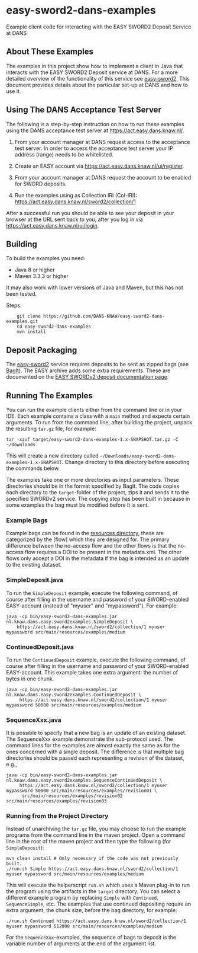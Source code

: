 easy-sword2-dans-examples
=========================

Example client code for interacting with the EASY SWORD2 Deposit Service at DANS


About These Examples
--------------------

The examples in this project show how to implement a client in Java that interacts with the
EASY SWORD2 Deposit service at DANS. For a more detailed overview of the functionality of this
service see [easy-sword2]. This document provides details about the particular set-up at DANS
and how to use it.

[easy-sword2]: https://github.com/DANS-KNAW/easy-sword2

Using The DANS Acceptance Test Server
-------------------------------------

The following is a step-by-step instruction on how to run these examples using the DANS
acceptance test server at https://act.easy.dans.knaw.nl/.

1. From your account manager at DANS request access to the acceptance test server. In order to access the acceptance test server
   your IP address (range) needs to be whitelisted.
    
2. Create an EASY account via https://act.easy.dans.knaw.nl/ui/register.

3. From your account manager at DANS request the account to be enabled for SWORD deposits.

4. Run the examples using as Collection IRI (Col-IRI): https://act.easy.dans.knaw.nl/sword2/collection/1

After a successful run you should be able to see your deposit in your browser at the URL sent back to you, after
you log in via https://act.easy.dans.knaw.nl/ui/login.


Building
--------

To build the examples you need:

* Java 8 or higher
* Maven 3.3.3 or higher

It may also work with lower versions of Java and Maven, but this has not been tested.

Steps:

        git clone https://github.com/DANS-KNAW/easy-sword2-dans-examples.git
        cd easy-sword2-dans-examples
        mvn install


Deposit Packaging
-----------------

The [easy-sword2] service requires deposits to be sent as zipped bags (see [BagIt]). The EASY archive adds some
extra requirements. These are documented on the [EASY SWORDv2 deposit documentation page].
  
[EASY SWORDv2 deposit documentation page]: https://easy.dans.knaw.nl/doc/sword2.html
[BagIt]: https://datatracker.ietf.org/doc/draft-kunze-bagit


Running The Examples
--------------------

You can run the example clients either from the command line or in your IDE. Each example contains a class with a `main` method
and expects certain arguments. To run from the command line, after building the project, unpack the resulting `tar.gz` file, for
example:

    tar -xzvf target/easy-sword2-dans-examples-1.x-SNAPSHOT.tar.gz -C ~/Downloads

This will create a new directory called `~/Downloads/easy-sword2-dans-examples-1.x-SNAPSHOT`. Change directory to this directory
before executing the commands below.

The examples take one or more directories as input parameters. These directories should be in the format specified by BagIt. The code 
copies each directory to the `target`-folder of the project, zips it and sends it to the specified SWORDv2 service. The copying step 
has been built in because in some examples the bag must be modified before it is sent.

### Example Bags

Example bags can be found in the [resources directory], these are categorized by the [flow] which they are designed for.
The primary difference between the no-access flow and the other flows is that the no-access flow requires a DOI to be present in the metadata.xml.
The other flows only accept a DOI in the metadata if the bag is intended as an update to the existing dataset.

[resources directory]: https://github.com/DANS-KNAW/easy-sword2-dans-examples/tree/master/src/main/resources
[flows]: https://github.com/DANS-KNAW/easy-specs/blob/master/easy-ingest-flow/easy-ingest-flow.md

### SimpleDeposit.java

To run the `SimpleDeposit` example, execute the following command, of course after filling in the username and password of your SWORD-enabled
EASY-account (instead of "myuser" and "mypassword"). For example:

    java -cp bin/easy-sword2-dans-examples.jar nl.knaw.dans.easy.sword2examples.SimpleDeposit \
        https://act.easy.dans.knaw.nl/sword2/collection/1 myuser mypassword src/main/resources/examples/medium


### ContinuedDeposit.java

To run the `ContinuedDeposit` example, execute the following command, of course after filling in the username and password of your SWORD-enabled
EASY-account. This example takes one extra argument: the number of bytes in one chunk.

    java -cp bin/easy-sword2-dans-examples.jar nl.knaw.dans.easy.sword2examples.ContinuedDeposit \
         https://act.easy.dans.knaw.nl/sword2/collection/1 myuser mypassword 50000 src/main/resources/examples/medium 

### SequenceXxx.java

It is possible to specify that a new bag is an update of an existing dataset. The SequenceXxx example demonstrate the sub-protocol used. The
command lines for the examples are almost exactly the same as for the ones concerned with a single deposit. The difference is that multiple
bag directories should be passed each representing a revision of the dataset, e.g.,

    java -cp bin/easy-sword2-dans-examples.jar nl.knaw.dans.easy.sword2examples.SequenceContinuedDeposit \
         https://act.easy.dans.knaw.nl/sword2/collection/1 myuser mypassword 50000 src/main/resources/examples/revision01 \
          src/main/resources/examples/revision02 src/main/resources/examples/revision03

### Running from the Project Directory

Instead of unarchiving the `tar.gz` file, you may choose to run the example programs from the command line in the maven project. Open a command line in the root
of the maven project and then type the following (for `SimpleDeposit`): 

    mvn clean install # Only necessary if the code was not previously built.
    ./run.sh Simple https://act.easy.dans.knaw.nl/sword2/collection/1 myuser mypassword src/main/resources/examples/medium
    
This will execute the helperscript `run.sh` which uses a Maven plug-in to run the program using the artifacts in the `target` directory.
You can select a different example program by replacing `Simple` with `Continued`, `SequenceSimple`, etc. The examples that use 
continued depositing require an extra argument, the chunk size, before the bag directory, for example:

    ./run.sh Continued https://act.easy.dans.knaw.nl/sword2/collection/1 myuser mypassword 512000 src/main/resources/examples/medium
    
For the `SequenceXxx`-examples, the sequence of bags to deposit is the variable number of arguments at the end of the argument list.    
